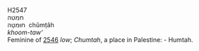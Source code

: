 <body>
  <p>H2547<br>  חמטה  <br> חוּמטָּה  ‎  chûmṭâh  <br><i>khoom-taw‘ </i><br>Feminine of <a href="h2546.htm">2546</a>  <i>low</i>; <i>Chumtah</i>, a place in Palestine: - Humtah.<br></p>
 </body>